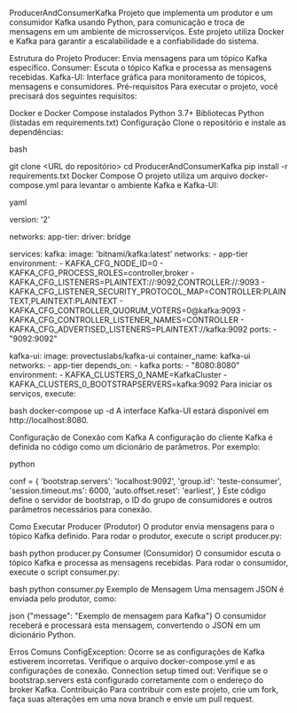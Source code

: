 ProducerAndConsumerKafka
Projeto que implementa um produtor e um consumidor Kafka usando Python, para comunicação e troca de mensagens em um ambiente de microsserviços. Este projeto utiliza Docker e Kafka para garantir a escalabilidade e a confiabilidade do sistema.

Estrutura do Projeto
Producer: Envia mensagens para um tópico Kafka específico.
Consumer: Escuta o tópico Kafka e processa as mensagens recebidas.
Kafka-UI: Interface gráfica para monitoramento de tópicos, mensagens e consumidores.
Pré-requisitos
Para executar o projeto, você precisará dos seguintes requisitos:

Docker e Docker Compose instalados
Python 3.7+
Bibliotecas Python (listadas em requirements.txt)
Configuração
Clone o repositório e instale as dependências:

bash

git clone <URL do repositório>
cd ProducerAndConsumerKafka
pip install -r requirements.txt
Docker Compose
O projeto utiliza um arquivo docker-compose.yml para levantar o ambiente Kafka e Kafka-UI:

yaml

version: '2'

networks:
  app-tier:
    driver: bridge

services:
  kafka:
    image: 'bitnami/kafka:latest'
    networks:
      - app-tier
    environment:
      - KAFKA_CFG_NODE_ID=0
      - KAFKA_CFG_PROCESS_ROLES=controller,broker
      - KAFKA_CFG_LISTENERS=PLAINTEXT://:9092,CONTROLLER://:9093
      - KAFKA_CFG_LISTENER_SECURITY_PROTOCOL_MAP=CONTROLLER:PLAINTEXT,PLAINTEXT:PLAINTEXT
      - KAFKA_CFG_CONTROLLER_QUORUM_VOTERS=0@kafka:9093
      - KAFKA_CFG_CONTROLLER_LISTENER_NAMES=CONTROLLER
      - KAFKA_CFG_ADVERTISED_LISTENERS=PLAINTEXT://kafka:9092
    ports:
      - "9092:9092"

  kafka-ui:
    image: provectuslabs/kafka-ui
    container_name: kafka-ui
    networks:
      - app-tier
    depends_on:
      - kafka
    ports:
      - "8080:8080"
    environment:
      - KAFKA_CLUSTERS_0_NAME=KafkaCluster
      - KAFKA_CLUSTERS_0_BOOTSTRAPSERVERS=kafka:9092
Para iniciar os serviços, execute:

bash
docker-compose up -d
A interface Kafka-UI estará disponível em http://localhost:8080.

Configuração de Conexão com Kafka
A configuração do cliente Kafka é definida no código como um dicionário de parâmetros. Por exemplo:

python

conf = {
    'bootstrap.servers': 'localhost:9092',
    'group.id': 'teste-consumer',
    'session.timeout.ms': 6000,
    'auto.offset.reset': 'earliest',
}
Este código define o servidor de bootstrap, o ID do grupo de consumidores e outros parâmetros necessários para conexão.

Como Executar
Producer (Produtor)
O produtor envia mensagens para o tópico Kafka definido. Para rodar o produtor, execute o script producer.py:

bash
python producer.py
Consumer (Consumidor)
O consumidor escuta o tópico Kafka e processa as mensagens recebidas. Para rodar o consumidor, execute o script consumer.py:

bash
python consumer.py
Exemplo de Mensagem
Uma mensagem JSON é enviada pelo produtor, como:

json
{"message": "Exemplo de mensagem para Kafka"}
O consumidor receberá e processará esta mensagem, convertendo o JSON em um dicionário Python.

Erros Comuns
ConfigException: Ocorre se as configurações de Kafka estiverem incorretas. Verifique o arquivo docker-compose.yml e as configurações de conexão.
Connection setup timed out: Verifique se o bootstrap.servers está configurado corretamente com o endereço do broker Kafka.
Contribuição
Para contribuir com este projeto, crie um fork, faça suas alterações em uma nova branch e envie um pull request.
